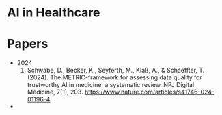 # AI in Healthcare


# Papers

- 2024
  1. Schwabe, D., Becker, K., Seyferth, M., Klaß, A., & Schaeffter, T. (2024). The METRIC-framework for assessing data quality for trustworthy AI in medicine: a systematic review. NPJ Digital Medicine, 7(1), 203. https://www.nature.com/articles/s41746-024-01196-4
- 

